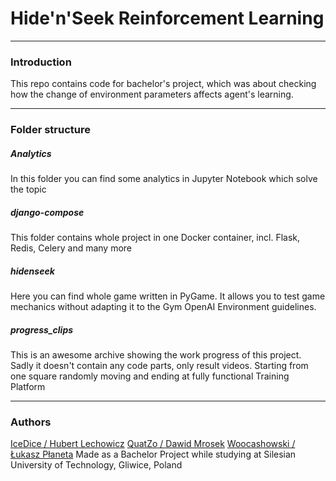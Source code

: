 # Hide'n'Seek Reinforcement Learning

---

### Introduction

This repo contains code for bachelor's project, which was about checking how the change of environment parameters affects agent's learning.

---

### Folder structure

##### Analytics

In this folder you can find some analytics in Jupyter Notebook which solve the topic

##### django-compose

This folder contains whole project in one Docker container, incl. Flask, Redis, Celery and many more

##### hidenseek

Here you can find whole game written in PyGame. It allows you to test game mechanics without adapting it to the Gym OpenAI Environment guidelines.

##### progress_clips

This is an awesome archive showing the work progress of this project. Sadly it doesn't contain any code parts, only result videos. Starting from one square randomly moving and ending at fully functional Training Platform

---

### Authors

[IceDice / Hubert Lechowicz](https://github.com/HubertLechowicz)
[QuatZo / Dawid Mrosek](https://github.com/QuatZo)
[Woocashowski / Łukasz Płaneta](https://github.com/woocashowski)
Made as a Bachelor Project while studying at Silesian University of Technology, Gliwice, Poland
